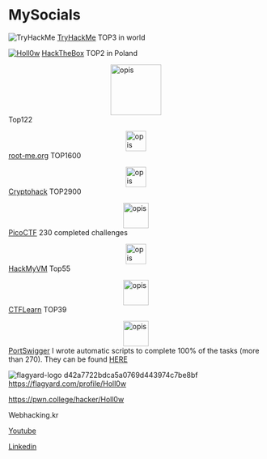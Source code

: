 # MySocials
<img src="https://tryhackme-badges.s3.amazonaws.com/Holl0w.png" alt="TryHackMe"> [TryHackMe](https://tryhackme.com/p/Holl0w) TOP3 in world

[ ![Holl0w](https://www.hackthebox.eu/badge/image/354936)](https://app.hackthebox.com/profile/354936) [HackTheBox](https://app.hackthebox.com/profile/354936) TOP2 in Poland

<img src="https://github.com/user-attachments/assets/7d6fee40-6d96-432a-950d-5755ebadd62f" alt="opis" width="100" style="display: block; margin: auto;" /> Top122


<img src="https://github.com/user-attachments/assets/e17b71c9-4c5a-4ef2-8fea-77a91c8c07be" alt="opis" width="40" style="display: block; margin: auto;" />  [root-me.org](https://www.root-me.org/PanAdamski) TOP1600


<img src="https://github.com/user-attachments/assets/67f3d359-473c-425a-94cc-7c72aed250fe" alt="opis" width="40" style="display: block; margin: auto;" />  [Cryptohack](https://cryptohack.org/user/PanAdamski/) TOP2900



<img src="https://github.com/user-attachments/assets/72c6ba00-790b-48ce-aebc-01a577893240" alt="opis" width="50" style="display: block; margin: auto;" /> [PicoCTF](https://play.picoctf.org/users/PanAdamski) 230 completed challenges

<img src="https://github.com/user-attachments/assets/3c7dc736-d8d2-4050-ba15-014b1017f060" alt="opis" width="40" style="display: block; margin: auto;" /> [HackMyVM](https://hackmyvm.eu/profile/?user=Holl0w) Top55

<img src="https://github.com/user-attachments/assets/c96dc3c9-6a36-4ed5-89b6-691b30313667" alt="opis" width="50" style="display: block; margin: auto;" />  [CTFLearn](https://ctflearn.com/user/Holl0w) TOP39



 <img src="https://github.com/user-attachments/assets/53be42c0-9d5a-4c06-9d28-650067cb0d85" alt="opis" width="50" style="display: block; margin: auto;" />  [PortSwigger](https://portswigger.net/web-security/hall-of-fame) I wrote automatic scripts to complete 100% of the tasks (more than 270). They can be found [HERE](https://github.com/PanAdamski/AllPortSwiggerSolutions)



![flagyard-logo d42a7722bdca5a0769d443974c7be8bf](https://github.com/user-attachments/assets/5cd65f49-d267-4ed4-825b-8a56e83b0a3a) https://flagyard.com/profile/Holl0w





https://pwn.college/hacker/Holl0w

Webhacking.kr 

[Youtube](https://www.youtube.com/@AdamskiCTF)

[Linkedin](https://www.linkedin.com/in/bartlomiejadamski/)





